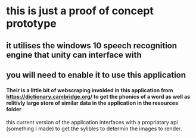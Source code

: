# this is just a proof of concept prototype 

## it utilises the windows 10 speech recognition engine that unity can interface with
## you will need to enable it to use this application
#### Their is a little bit of webscraping involded in this application from https://dictionary.cambridge.org/ to get the phonics of a word as well as relitivly large store of similar data in the application in the resources folder

this current version of the application interfaces with a propriatary api (something I made) to get the sylibles to determin the images to render.